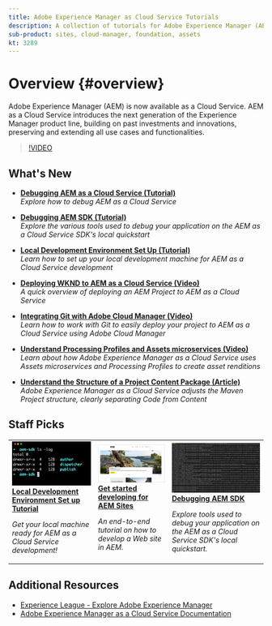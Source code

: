 ```yaml
---
title: Adobe Experience Manager as Cloud Service Tutorials
description: A collection of tutorials for Adobe Experience Manager (AEM) as a Cloud Service
sub-product: sites, cloud-manager, foundation, assets
kt: 3289
---
```


# Overview {#overview}

Adobe Experience Manager (AEM) is now available as a Cloud Service. AEM as a Cloud Service introduces the next generation of the Experience Manager product line, building on past investments and innovations, preserving and extending all use cases and functionalities.

>[!VIDEO](https://video.tv.adobe.com/v/31085/?quality=12&learn=on)

## What's New

* **[Debugging AEM as a Cloud Service (Tutorial)](./debugging/cloud-service/overview.md)**
    <br>
    *Explore how to debug AEM as a Cloud Service*
* **[Debugging AEM SDK (Tutorial)](./debugging/aem-sdk-local-quickstart/overview.md)**
    <br>
    *Explore the various tools used to debug your application on the AEM as a Cloud Service SDK's local quickstart*

* **[Local Development Environment Set Up (Tutorial)](./local-development-environment/overview.md)**
    <br>
    *Learn how to set up your local development machine for AEM as a Cloud Service development*

* **[Deploying WKND to AEM as a Cloud Service (Video)](./develop-wknd-tutorial.md#deploying-wknd-to-aem-as-a-cloud-service)**
    <br>
    *A quick overview of deploying an AEM Project to AEM as a Cloud Service*

* **[Integrating Git with Adobe Cloud Manager (Video)](https://docs.adobe.com/content/help/en/experience-manager-cloud-manager/using/managing-code/setup-cloud-manager-git-integration.html)**
    <br>
    *Learn how to work with Git to easily deploy your project to AEM as a Cloud Service using Adobe Cloud Manager*

* **[Understand Processing Profiles and Assets microservices (Video)](https://docs.adobe.com/content/help/en/experience-manager-cloud-service/assets/manage/asset-microservices-configure-and-use.html#get-started)**
   <br>
   *Learn about how Adobe Experience Manager as a Cloud Service uses Assets microservices and Processing Profiles to create asset renditions*

* **[Understand the Structure of a Project Content Package (Article)](https://docs.adobe.com/content/help/en/experience-manager-cloud-service/implementing/developing/aem-project-content-package-structure.html)**
    <br>
    *Adobe Experience Manager as a Cloud Service adjusts the Maven Project structure, clearly separating Code from Content*


## Staff Picks

<table>
   <td>
      <a href="./local-development-environment/overview.md">
      <img alt="Local Development Environment Set up Tutorial" src="./assets/overview/staff-pick__local-development-environment-set-up.png"/>
      </a>
      <div>
         <a href="./local-development-environment/overview.md">
         <strong>Local Development Environment Set up Tutorial</strong>
         </a>
      </div>
      <p>
         <em>Get your local machine ready for AEM as a Cloud Service development!</em>
      <p>
   </td>
   <td>
      <a href="https://docs.adobe.com/content/help/en/experience-manager-learn/getting-started-wknd-tutorial-develop/overview.html">
      <img alt="Getting started with AEM Sites development for AEM as a Cloud Service" src="./assets/overview/staff_pick__aem-sites-development-tutorial.png"/>
      </a>
      <div>
         <a href="https://docs.adobe.com/content/help/en/experience-manager-learn/getting-started-wknd-tutorial-develop/overview.html">
         <strong>Get started developing for AEM Sites</strong>
         </a>
      </div>
      <p>
         <em>An end-to-end tutorial on how to develop a Web site in AEM.</em>
      <p>
   </td>
   <td>
      <a href="./debugging/aem-sdk-local-quickstart/overview.md">
      <img alt="Debugging AEM SDK’s local quickstart" src="./assets/overview/staff-pick__debugging.png"/>
      </a>
      <div>
         <a href="./debugging/aem-sdk-local-quickstart/overview.md">
         <strong>Debugging AEM SDK</strong>
         </a>
      </div>
      <p>
         <em>Explore tools used to debug your application on the AEM as a Cloud Service SDK's local quickstart.</em>
      <p>
   </td>
</table>

## Additional Resources

* [Experience League - Explore Adobe Experience Manager](https://experienceleague.adobe.com/#recommended/solutions/experience-manager)
* [Adobe Experience Manager as a Cloud Service Documentation](https://docs.adobe.com/content/help/en/experience-manager-cloud-service/landing/home.html)
